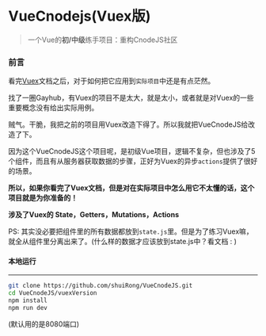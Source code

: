 # VueCnodejs(Vuex版)

> 一个Vue的**初/中级**练手项目：重构CnodeJS社区



### 前言
看完[Vuex](https://vuex.vuejs.org/zh-cn/)文档之后，对于如何把它应用到`实际项目`中还是有点茫然。

找了一圈Gayhub，有Vuex的项目不是太大，就是太小，或者就是对Vuex的一些重要概念没有给出实际用例。

贼气。干脆，我把之前的项目用Vuex改造下得了。所以我就把VueCnodeJS给改造了下。

因为这个VueCnodeJS这个项目呢，是初级Vue项目，逻辑不复杂，但也涉及了5个组件，而且有从服务器获取数据的步骤，正好为Vuex的异步`actions`提供了很好的场景。

**所以，如果你看完了Vuex文档，但是对在实际项目中怎么用它不太懂的话，这个项目就是为你准备的！**



**涉及了Vuex的 State，Getters，Mutations，Actions**



PS: 其实没必要把组件里的所有数据都放到`state.js`里。但是为了练习Vuex嘛，就全从组件里分离出来了。(什么样的数据才应该放到state.js中？看文档 : )

#### 本地运行

---



```bash
git clone https://github.com/shuiRong/VueCnodeJS.git 
cd VueCnodeJS/vuexVersion
npm install
npm run dev
```

(默认用的是8080端口)

